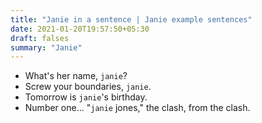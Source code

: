 ```yaml
---
title: "Janie in a sentence | Janie example sentences"
date: 2021-01-20T19:57:50+05:30
draft: falses
summary: "Janie"
---
```

- What's her name, `janie`?
- Screw your boundaries, `janie`.
- Tomorrow is `janie`'s birthday.
- Number one... "`janie` jones," the clash, from the clash.
                 
